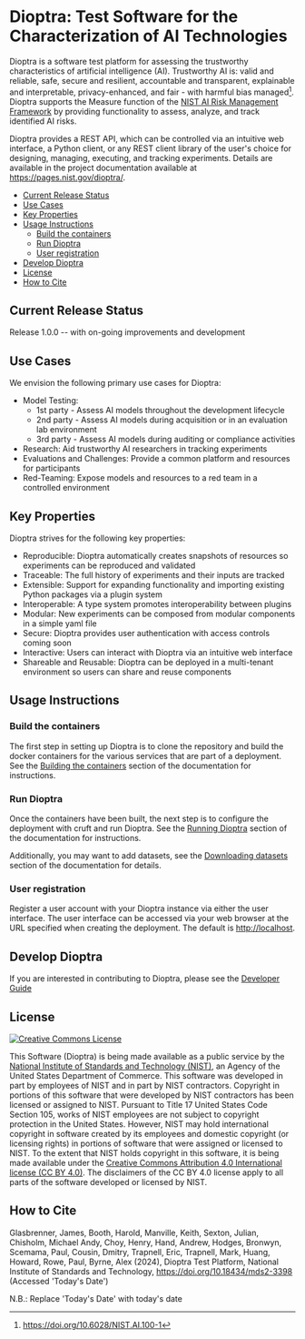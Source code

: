 # Dioptra: Test Software for the Characterization of AI Technologies

Dioptra is a software test platform for assessing the trustworthy characteristics of artificial intelligence (AI).
Trustworthy AI is: valid and reliable, safe, secure and resilient, accountable and transparent, explainable and interpretable, privacy-enhanced, and fair - with harmful bias managed[^1].
Dioptra supports the Measure function of the [NIST AI Risk Management Framework](https://nist.gov/itl/ai-risk-management-framework/) by providing functionality to assess, analyze, and track identified AI risks.

Dioptra provides a REST API, which can be controlled via an intuitive web interface, a Python client, or any REST client library of the user's choice for designing, managing, executing, and tracking experiments.
Details are available in the project documentation available at <https://pages.nist.gov/dioptra/>.

[^1]: <https://doi.org/10.6028/NIST.AI.100-1>

<!-- markdownlint-disable MD007 MD030 -->
- [Current Release Status](#current-release-status)
- [Use Cases](#use-cases)
- [Key Properties](#key-properties)
- [Usage Instructions](#usage-instructions)
    - [Build the containers](#build-the-containers)
    - [Run Dioptra](#run-dioptra)
    - [User registration](#user-registration)
- [Develop Dioptra](#develop-dioptra)
- [License](#license)
- [How to Cite](#how-to-cite)
<!-- markdownlint-enable MD007 MD030 -->

## Current Release Status

Release 1.0.0 -- with on-going improvements and development

## Use Cases

We envision the following primary use cases for Dioptra:

-   Model Testing:
    -   1st party - Assess AI models throughout the development lifecycle
    -   2nd party - Assess AI models during acquisition or in an evaluation lab environment
    -   3rd party - Assess AI models during auditing or compliance activities
-   Research: Aid trustworthy AI researchers in tracking experiments
-   Evaluations and Challenges: Provide a common platform and resources for participants
-   Red-Teaming: Expose models and resources to a red team in a controlled environment

## Key Properties

Dioptra strives for the following key properties:

-   Reproducible: Dioptra automatically creates snapshots of resources so experiments can be reproduced and validated
-   Traceable: The full history of experiments and their inputs are tracked
-   Extensible: Support for expanding functionality and importing existing Python packages via a plugin system
-   Interoperable: A type system promotes interoperability between plugins
-   Modular: New experiments can be composed from modular components in a simple yaml file
-   Secure: Dioptra provides user authentication with access controls coming soon
-   Interactive: Users can interact with Dioptra via an intuitive web interface
-   Shareable and Reusable: Dioptra can be deployed in a multi-tenant environment so users can share and reuse components

## Usage Instructions

### Build the containers

The first step in setting up Dioptra is to clone the repository and build the docker containers for the various services that are part of a deployment.
See the [Building the containers](https://pages.nist.gov/dioptra/getting-started/building-the-containers.html) section of the documentation for instructions.

### Run Dioptra

Once the containers have been built, the next step is to configure the deployment with cruft and run Dioptra.
See the [Running Dioptra](https://pages.nist.gov/dioptra/getting-started/running-dioptra.html) section of the documentation for instructions.

Additionally, you may want to add datasets, see the [Downloading datasets](https://pages.nist.gov/dioptra/getting-started/acquiring-datasets.html) section of the documentation for details.

### User registration

Register a user account with your Dioptra instance via either the user interface.
The user interface can be accessed via your web browser at the URL specified when creating the deployment.
The default is <http://localhost>.

## Develop Dioptra

If you are interested in contributing to Dioptra, please see the [Developer Guide](DEVELOPER.md)

## License

[![Creative Commons License](https://i.creativecommons.org/l/by/4.0/88x31.png)](http://creativecommons.org/licenses/by/4.0/)

This Software (Dioptra) is being made available as a public service by the [National Institute of Standards and Technology (NIST)](https://www.nist.gov/), an Agency of the United States Department of Commerce.
This software was developed in part by employees of NIST and in part by NIST contractors.
Copyright in portions of this software that were developed by NIST contractors has been licensed or assigned to NIST.
Pursuant to Title 17 United States Code Section 105, works of NIST employees are not subject to copyright protection in the United States.
However, NIST may hold international copyright in software created by its employees and domestic copyright (or licensing rights) in portions of software that were assigned or licensed to NIST.
To the extent that NIST holds copyright in this software, it is being made available under the [Creative Commons Attribution 4.0 International license (CC BY 4.0)](http://creativecommons.org/licenses/by/4.0/).
The disclaimers of the CC BY 4.0 license apply to all parts of the software developed or licensed by NIST.

## How to Cite

Glasbrenner, James, Booth, Harold, Manville, Keith, Sexton, Julian, Chisholm, Michael Andy, Choy, Henry, Hand, Andrew, Hodges, Bronwyn, Scemama, Paul, Cousin, Dmitry, Trapnell, Eric, Trapnell, Mark, Huang, Howard, Rowe, Paul, Byrne, Alex (2024), Dioptra Test Platform, National Institute of Standards and Technology, https://doi.org/10.18434/mds2-3398 (Accessed 'Today's Date')

N.B.: Replace 'Today's Date' with today's date
